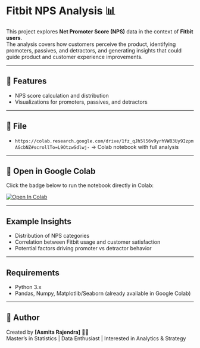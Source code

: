 # Fitbit NPS Analysis 📊

This project explores **Net Promoter Score (NPS)** data in the context of **Fitbit users**.  
The analysis covers how customers perceive the product, identifying promoters, passives, and detractors, and generating insights that could guide product and customer experience improvements.

---

## 🚀 Features
- NPS score calculation and distribution
- Visualizations for promoters, passives, and detractors

---

## 📂 File
- `https://colab.research.google.com/drive/1fz_qJh5l56v9yrhVW83Uy9IzpmAGcbNZ#scrollTo=L9OtzwSdlwj-` → Colab notebook with full analysis

---

## 🔗 Open in Google Colab
Click the badge below to run the notebook directly in Colab:

[![Open In Colab](https://colab.research.google.com/assets/colab-badge.svg)](https://colab.research.google.com/github/asmi2604/fitbit-nps-analysis/blob/main/fitbit-nps-analysis.ipynb)

---

## Example Insights
- Distribution of NPS categories
- Correlation between Fitbit usage and customer satisfaction
- Potential factors driving promoter vs detractor behavior

---

## Requirements
- Python 3.x
- Pandas, Numpy, Matplotlib/Seaborn (already available in Google Colab)

---

## 📌 Author
Created by **[Asmita Rajendra]** 👩‍💻  
Master’s in Statistics | Data Enthusiast | Interested in Analytics & Strategy
